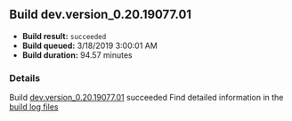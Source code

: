 ## Build dev.version_0.20.19077.01
- **Build result:** `succeeded`
- **Build queued:** 3/18/2019 3:00:01 AM
- **Build duration:** 94.57 minutes
### Details
Build [dev.version_0.20.19077.01](https://winappstudio.visualstudio.com/web/build.aspx?pcguid=a4ef43be-68ce-4195-a619-079b4d9834c2&builduri=vstfs%3a%2f%2f%2fBuild%2fBuild%2f27281) succeeded
Find detailed information in the [build log files](https://uwpctdiags.blob.core.windows.net/buildlogs/dev.version_0.20.19077.01_logs.zip)
